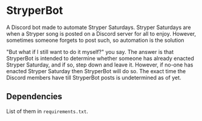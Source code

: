 # StryperBot
A Discord bot made to automate Stryper Saturdays. Stryper Saturdays are when a Stryper song is posted on a Discord server for all to enjoy. However, sometimes someone forgets to post such, so automation is the solution

"But what if I still want to do it myself?" you say. The answer is that StryperBot is intended to determine whether someone has already enacted Stryper Saturday, and if so, step down and leave it. However, if no-one has enacted Stryper Saturday then StryperBot will do so. The exact time the Discord members have till StryperBot posts is undetermined as of yet.

## Dependencies
List of them in `requirements.txt`.